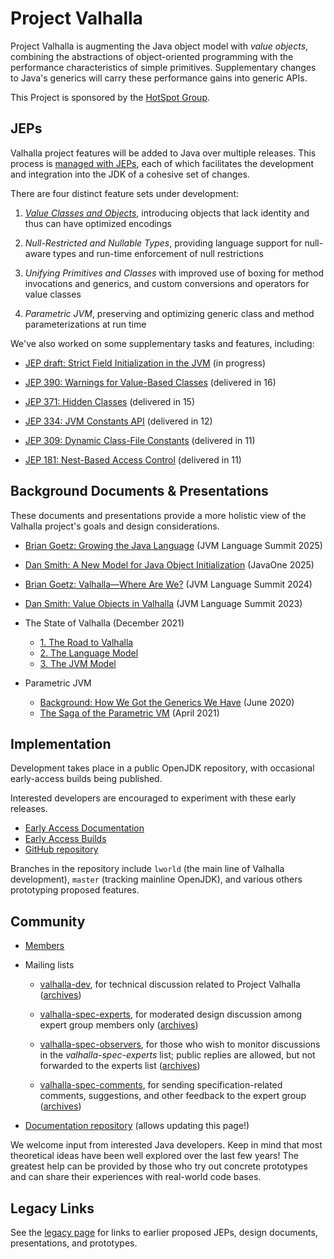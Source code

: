 # Project Valhalla

Project Valhalla is augmenting the Java object model with *value objects*,
combining the abstractions of object-oriented programming with the performance
characteristics of simple primitives. Supplementary changes to Java's generics
will carry these performance gains into generic APIs.

This Project is sponsored by the
[HotSpot Group](http://openjdk.org/groups/hotspot).

## JEPs

Valhalla project features will be added to Java over multiple releases.
This process is [managed with JEPs](https://openjdk.org/jeps/1),
each of which facilitates the development and integration into the JDK of a
cohesive set of changes.

There are four distinct feature sets under development:

1.  *[Value Classes and Objects](https://openjdk.org/jeps/401)*, introducing
    objects that lack identity and thus can have optimized encodings

2.  *Null-Restricted and Nullable Types*, providing language support for
    null-aware types and run-time enforcement of null restrictions

4.  *Unifying Primitives and Classes* with improved use of boxing for method
    invocations and generics, and custom conversions and operators for value
    classes

5.  *Parametric JVM*, preserving and optimizing generic class and method
    parameterizations at run time

We've also worked on some supplementary tasks and features, including:

-   [JEP draft: Strict Field Initialization in the JVM](https://openjdk.org/jeps/8350458)
    (in progress)

-   [JEP 390: Warnings for Value-Based Classes](https://openjdk.org/jeps/390)
    (delivered in 16)

-   [JEP 371: Hidden Classes](https://openjdk.org/jeps/371)
    (delivered in 15)

-   [JEP 334: JVM Constants API](https://openjdk.org/jeps/334)
    (delivered in 12)

-   [JEP 309: Dynamic Class-File Constants](https://openjdk.org/jeps/309)
    (delivered in 11)

-   [JEP 181: Nest-Based Access Control](https://openjdk.org/jeps/181)
    (delivered in 11)

## Background Documents & Presentations

These documents and presentations provide a more holistic view of the Valhalla
project's goals and design considerations.

-   [Brian Goetz: Growing the Java Language](https://www.youtube.com/watch?v=Gz7Or9C0TpM)
    (JVM Language Summit 2025)

-   [Dan Smith: A New Model for Java Object Initialization](https://www.youtube.com/watch?v=XtvR4kqK8lo)
    (JavaOne 2025)

-   [Brian Goetz: Valhalla—Where Are We?](https://www.youtube.com/watch?v=IF9l8fYfSnI)
    (JVM Language Summit 2024)

-   [Dan Smith: Value Objects in Valhalla](https://www.youtube.com/watch?v=a3VRwz4zbdw)
    (JVM Language Summit 2023)

-   The State of Valhalla (December 2021)
    - [1. The Road to Valhalla](design-notes/state-of-valhalla/01-background)
    - [2. The Language Model](design-notes/state-of-valhalla/02-object-model)
    - [3. The JVM Model](design-notes/state-of-valhalla/03-vm-model)

-   Parametric JVM
    - [Background: How We Got the Generics We Have](design-notes/in-defense-of-erasure) (June 2020)
    - [The Saga of the Parametric VM](design-notes/parametric-vm/parametric-vm) (April 2021)

## Implementation

Development takes place in a public OpenJDK repository, with occasional
early-access builds being published.

Interested developers are encouraged to experiment with these early releases.

-   [Early Access Documentation](early-access)
-   [Early Access Builds](https://jdk.java.net/valhalla/)
-   [GitHub repository](https://github.com/openjdk/valhalla)

Branches in the repository include `lworld` (the main line of Valhalla
development), `master` (tracking mainline OpenJDK), and various others
prototyping proposed features.

## Community

-   [Members](http://openjdk.org/census#valhalla)

-   Mailing lists

    -   [valhalla-dev](http://mail.openjdk.org/mailman/listinfo/valhalla-dev),
        for technical discussion related to Project Valhalla
        ([archives](http://mail.openjdk.org/pipermail/valhalla-dev/))

    -   [valhalla-spec-experts](http://mail.openjdk.org/mailman/listinfo/valhalla-spec-experts),
        for moderated design discussion among expert group members only
        ([archives](http://mail.openjdk.org/pipermail/valhalla-spec-experts/))

    -   [valhalla-spec-observers](http://mail.openjdk.org/mailman/listinfo/valhalla-spec-observers),
        for those who wish to monitor discussions in the *valhalla-spec-experts*
        list; public replies are allowed, but not forwarded to the experts list
        ([archives](http://mail.openjdk.org/pipermail/valhalla-spec-observers/))

    -   [valhalla-spec-comments](http://mail.openjdk.org/mailman/listinfo/valhalla-spec-comments),
        for sending specification-related comments, suggestions, and other
        feedback to the expert group
        ([archives](http://mail.openjdk.org/pipermail/valhalla-spec-comments/))

-   [Documentation repository](https://github.com/openjdk/valhalla-docs)
    (allows updating this page!)

We welcome input from interested Java developers. Keep in mind that most
theoretical ideas have been well explored over the last few years! The greatest
help can be provided by those who try out concrete prototypes and can share
their experiences with real-world code bases.

## Legacy Links

See the [legacy page](legacy) for links to earlier proposed JEPs, design
documents, presentations, and prototypes.

